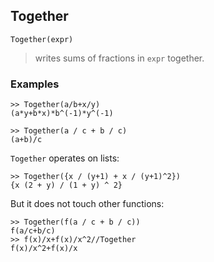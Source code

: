 ## Together

``` 
Together(expr)
``` 

> writes sums of fractions in `expr` together.

### Examples 
``` 
>> Together(a/b+x/y)
(a*y+b*x)*b^(-1)*y^(-1)

>> Together(a / c + b / c)
(a+b)/c
```   

`Together` operates on lists:
``` 
>> Together({x / (y+1) + x / (y+1)^2})
{x (2 + y) / (1 + y) ^ 2}
```  

But it does not touch other functions:
``` 
>> Together(f(a / c + b / c))
f(a/c+b/c)
>> f(x)/x+f(x)/x^2//Together
f(x)/x^2+f(x)/x
``` 